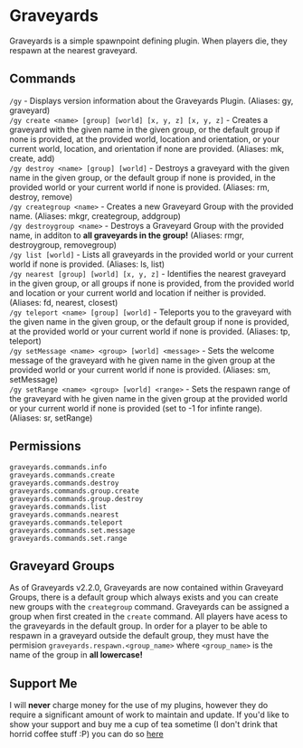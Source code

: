 # Graveyards
Graveyards is a simple spawnpoint defining plugin. When players die, they respawn at the nearest graveyard.
 
## Commands
`/gy` - Displays version information about the Graveyards Plugin. (Aliases: gy, graveyard)  
`/gy create <name> [group] [world] [x, y, z] [x, y, z]` - Creates a graveyard with the given name in the given group, or the default group if none is provided, at the provided world, location and orientation, or your current world, location, and orientation if none are provided. (Aliases: mk, create, add)  
`/gy destroy <name> [group] [world]` - Destroys a graveyard with the given name in the given group, or the default group if none is provided, in the provided world or your current world if none is provided. (Aliases: rm, destroy, remove)  
`/gy creategroup <name>` - Creates a new Graveyard Group with the provided name. (Aliases: mkgr, creategroup, addgroup)  
`/gy destroygroup <name>` - Destroys a Graveyard Group with the provided name, in additon to **all graveyards in the group!** (Aliases: rmgr, destroygroup, removegroup)  
`/gy list [world]` - Lists all graveyards in the provided world or your current world if none is provided. (Aliases: ls, list)  
`/gy nearest [group] [world] [x, y, z]` - Identifies the nearest graveyard in the given group, or all groups if none is provided, from the provided world and location or your current world and location if neither is provided. (Aliases: fd, nearest, closest)  
`/gy teleport <name> [group] [world]` - Teleports you to the graveyard with the given name in the given group, or the default group if none is provided, at the provided world or your current world if none is provided. (Aliases: tp, teleport)  
`/gy setMessage <name> <group> [world] <message>` - Sets the welcome message of the graveyard with he given name in the given group at the provided world or your current world if none is provided. (Aliases: sm, setMessage)   
`/gy setRange <name> <group> [world] <range>` - Sets the respawn range of the graveyard with he given name in the given group at the provided world or your current world if none is provided (set to -1 for infinte range). (Aliases: sr, setRange) 

## Permissions
`graveyards.commands.info`  
`graveyards.commands.create`  
`graveyards.commands.destroy`  
`graveyards.commands.group.create`  
`graveyards.commands.group.destroy`  
`graveyards.commands.list`  
`graveyards.commands.nearest`  
`graveyards.commands.teleport`  
`graveyards.commands.set.message`  
`graveyards.commands.set.range`  

## Graveyard Groups
As of Graveyards v2.2.0, Graveyards are now contained within Graveyard Groups, there is a default group which always exists and you can create new groups with the `creategroup` command. Graveyards can be assigned a group when first created in the `create` command. All players have acess to the graveyards in the default group. In order for a player to be able to respawn in a graveyard outside the default group, they must have the permision `graveyards.respawn.<group_name>` where `<group_name>` is the name of the group in **all lowercase!**

## Support Me
I will **never** charge money for the use of my plugins, however they do require a significant amount of work to maintain and update. If you'd like to show your support and buy me a cup of tea sometime (I don't drink that horrid coffee stuff :P) you can do so [here](https://www.paypal.me/zerthick)
